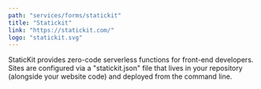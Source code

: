 ```yaml
---
path: "services/forms/statickit"
title: "Statickit"
link: "https://statickit.com/"
logo: "statickit.svg"
---
```


StaticKit provides zero-code serverless functions for front-end developers. Sites are configured via a "statickit.json" file that lives in your repository (alongside your website code) and deployed from the command line.
